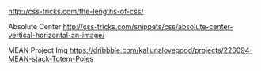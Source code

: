
http://css-tricks.com/the-lengths-of-css/

Absolute Center
http://css-tricks.com/snippets/css/absolute-center-vertical-horizontal-an-image/

MEAN Project Img
https://dribbble.com/kallunalovegood/projects/226094-MEAN-stack-Totem-Poles
